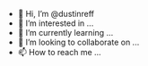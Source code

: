 - 👋 Hi, I’m @dustinreff
- 👀 I’m interested in ...
- 🌱 I’m currently learning ...
- 💞️ I’m looking to collaborate on ...
- 📫 How to reach me ...

<!---
dustinreff/dustinreff is a ✨ special ✨ repository because its `README.md` (this file) appears on your GitHub profile.
You can click the Preview link to take a look at your changes.
--->

